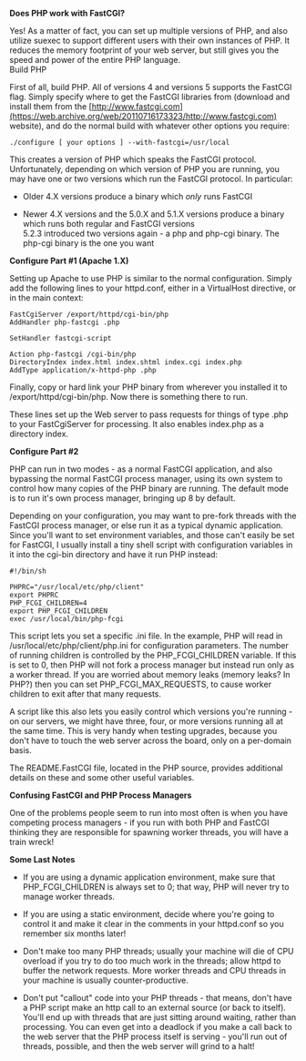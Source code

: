 **Does PHP work with FastCGI?**

Yes! As a matter of fact, you can set up multiple versions of PHP, and also utilize suexec to support different users with their own instances of PHP. It reduces the memory footprint of your web server, but still gives you the speed and power of the entire PHP language.  
Build PHP

First of all, build PHP. All of versions 4 and versions 5 supports the FastCGI flag. Simply specify where to get the FastCGI libraries from (download and install them from the [http://www.fastcgi.com](https://web.archive.org/web/20110716173323/http://www.fastcgi.com) website), and do the normal build with whatever other options you require:

`./configure [ your options ] --with-fastcgi=/usr/local`

This creates a version of PHP which speaks the FastCGI protocol. Unfortunately, depending on which version of PHP you are running, you may have one or two versions which run the FastCGI protocol. In particular:

*   Older 4.X versions produce a binary which _only_ runs FastCGI  

*   Newer 4.X versions and the 5.0.X and 5.1.X versions produce a binary which runs both regular and FastCGI versions  
    5.2.3 introduced two versions again - a php and php-cgi binary. The php-cgi binary is the one you want  

**Configure Part #1 (Apache 1.X)**

Setting up Apache to use PHP is similar to the normal configuration. Simply add the following lines to your httpd.conf, either in a VirtualHost directive, or in the main context:

```
FastCgiServer /export/httpd/cgi-bin/php  
AddHandler php-fastcgi .php

SetHandler fastcgi-script

Action php-fastcgi /cgi-bin/php  
DirectoryIndex index.html index.shtml index.cgi index.php  
AddType application/x-httpd-php .php
```

Finally, copy or hard link your PHP binary from wherever you installed it to /export/httpd/cgi-bin/php. Now there is something there to run.

These lines set up the Web server to pass requests for things of type .php to your FastCgiServer for processing. It also enables index.php as a directory index.

**Configure Part #2**

PHP can run in two modes - as a normal FastCGI application, and also bypassing the normal FastCGI process manager, using its own system to control how many copies of the PHP binary are running. The default mode is to run it's own process manager, bringing up 8 by default.

Depending on your configuration, you may want to pre-fork threads with the FastCGI process manager, or else run it as a typical dynamic application. Since you'll want to set environment variables, and those can't easily be set for FastCGI, I usually install a tiny shell script with configuration variables in it into the cgi-bin directory and have it run PHP instead:

```  
#!/bin/sh

PHPRC="/usr/local/etc/php/client"  
export PHPRC  
PHP_FCGI_CHILDREN=4  
export PHP_FCGI_CHILDREN  
exec /usr/local/bin/php-fcgi  
```

This script lets you set a specific .ini file. In the example, PHP will read in /usr/local/etc/php/client/php.ini for configuration parameters. The number of running children is controlled by the PHP_FCGI_CHILDREN variable. If this is set to 0, then PHP will not fork a process manager but instead run only as a worker thread. If you are worried about memory leaks (memory leaks? In PHP?) then you can set PHP_FCGI_MAX_REQUESTS, to cause worker children to exit after that many requests.

A script like this also lets you easily control which versions you're running - on our servers, we might have three, four, or more versions running all at the same time. This is very handy when testing upgrades, because you don't have to touch the web server across the board, only on a per-domain basis.

The README.FastCGI file, located in the PHP source, provides additional details on these and some other useful variables.

**Confusing FastCGI and PHP Process Managers**

One of the problems people seem to run into most often is when you have competing process managers - if you run with both PHP and FastCGI thinking they are responsible for spawning worker threads, you will have a train wreck!

**Some Last Notes**

*   If you are using a dynamic application environment, make sure that PHP_FCGI_CHILDREN is always set to 0; that way, PHP will never try to manage worker threads.  

*   If you are using a static environment, decide where you're going to control it and make it clear in the comments in your httpd.conf so you remember six months later!  

*   Don't make too many PHP threads; usually your machine will die of CPU overload if you try to do too much work in the threads; allow httpd to buffer the network requests. More worker threads and CPU threads in your machine is usually counter-productive.  

*   Don't put "callout" code into your PHP threads - that means, don't have a PHP script make an http call to an external source (or back to itself). You'll end up with threads that are just sitting around waiting, rather than processing. You can even get into a deadlock if you make a call back to the web server that the PHP process itself is serving - you'll run out of threads, possible, and then the web server will grind to a halt!
